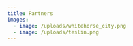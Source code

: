 ```yaml
---
title: Partners
images:
  - image: /uploads/whitehorse_city.png
  - image: /uploads/teslin.png
---
```

